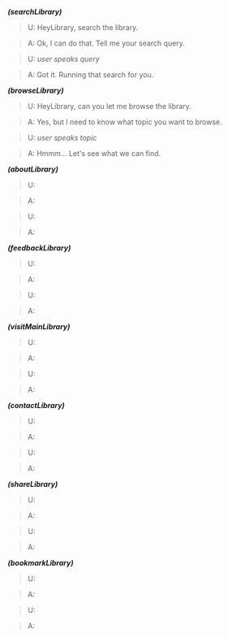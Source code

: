 ***(searchLibrary)***

> U: HeyLibrary, search the library.

> A: Ok, I can do that. Tell me your search query.

> U: *user speaks query*

> A: Got it. Running that search for you.

***(browseLibrary)***

> U: HeyLibrary, can you let me browse the library. 

> A: Yes, but I need to know what topic you want to browse.

> U: *user speaks topic*

> A: Hmmm... Let's see what we can find.

***(aboutLibrary)***

> U: 

> A: 

> U: 

> A: 

***(feedbackLibrary)***

> U: 

> A: 

> U: 

> A: 

***(visitMainLibrary)***

> U: 

> A: 

> U: 

> A: 

***(contactLibrary)***

> U: 

> A: 

> U: 

> A: 

***(shareLibrary)***

> U: 

> A: 

> U: 

> A: 

***(bookmarkLibrary)***

> U: 

> A: 

> U: 

> A: 

